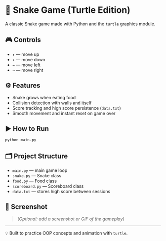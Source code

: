 # 🐍 Snake Game (Turtle Edition)

A classic Snake game made with Python and the `turtle` graphics module.

## 🎮 Controls

- `↑` — move up  
- `↓` — move down  
- `←` — move left  
- `→` — move right  

## ⚙️ Features

- Snake grows when eating food
- Collision detection with walls and itself
- Score tracking and high score persistence (`data.txt`)
- Smooth movement and instant reset on game over

## ▶️ How to Run

```bash
python main.py
```

## 🗂 Project Structure

- `main.py` — main game loop  
- `snake.py` — Snake class  
- `food.py` — Food class  
- `scoreboard.py` — Scoreboard class  
- `data.txt` — stores high score between sessions  

## 📸 Screenshot

> *(Optional: add a screenshot or GIF of the gameplay)*

---

💡 Built to practice OOP concepts and animation with `turtle`.